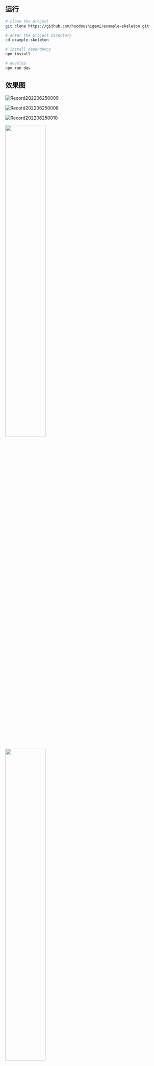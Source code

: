 ## 运行
```bash
# clone the project
git clone https://github.com/huodoushigemi/example-skeleton.git

# enter the project directory
cd example-skeleton

# install dependency
npm install

# develop
npm run dev
```
## 效果图

![Record202206250009](https://user-images.githubusercontent.com/41646242/175770558-48044e18-5a77-47ab-ad5c-5767de5a007f.gif)

![Record202206250008](https://user-images.githubusercontent.com/41646242/175770724-9565fd39-1bd5-4da6-9df8-b7dba8dbe562.gif)

![Record202206250010](https://user-images.githubusercontent.com/41646242/175770649-9f67808a-5765-4455-8461-a843ce37ba1e.gif)

<img src="https://user-images.githubusercontent.com/41646242/175770558-48044e18-5a77-47ab-ad5c-5767de5a007f.gif" width="50%" />
<img src="https://user-images.githubusercontent.com/41646242/175770724-9565fd39-1bd5-4da6-9df8-b7dba8dbe562.gif" width="50%" />
<img src="https://user-images.githubusercontent.com/41646242/175770649-9f67808a-5765-4455-8461-a843ce37ba1e.gif" width="50%" />


<img src="https://user-images.githubusercontent.com/41646242/175766367-84d99ec7-8346-45c8-9441-bc3dd7d51cb0.gif" width="400" />

<img src="https://user-images.githubusercontent.com/41646242/175766370-49f33278-0cd0-42c6-9ed3-216bbf9abd5e.gif" width="400" />

<img src="https://user-images.githubusercontent.com/41646242/175766372-7691d4df-063f-4114-9ef8-57671c305cb3.gif" width="400" />
